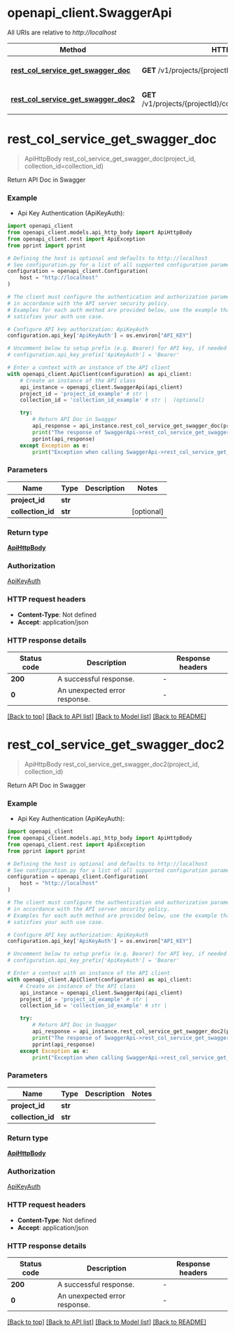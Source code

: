 # openapi_client.SwaggerApi

All URIs are relative to *http://localhost*

Method | HTTP request | Description
------------- | ------------- | -------------
[**rest_col_service_get_swagger_doc**](SwaggerApi.md#rest_col_service_get_swagger_doc) | **GET** /v1/projects/{projectId}/apidoc | Return API Doc in Swagger
[**rest_col_service_get_swagger_doc2**](SwaggerApi.md#rest_col_service_get_swagger_doc2) | **GET** /v1/projects/{projectId}/collections/{collectionId}/apidoc | Return API Doc in Swagger


# **rest_col_service_get_swagger_doc**
> ApiHttpBody rest_col_service_get_swagger_doc(project_id, collection_id=collection_id)

Return API Doc in Swagger

### Example

* Api Key Authentication (ApiKeyAuth):

```python
import openapi_client
from openapi_client.models.api_http_body import ApiHttpBody
from openapi_client.rest import ApiException
from pprint import pprint

# Defining the host is optional and defaults to http://localhost
# See configuration.py for a list of all supported configuration parameters.
configuration = openapi_client.Configuration(
    host = "http://localhost"
)

# The client must configure the authentication and authorization parameters
# in accordance with the API server security policy.
# Examples for each auth method are provided below, use the example that
# satisfies your auth use case.

# Configure API key authorization: ApiKeyAuth
configuration.api_key['ApiKeyAuth'] = os.environ["API_KEY"]

# Uncomment below to setup prefix (e.g. Bearer) for API key, if needed
# configuration.api_key_prefix['ApiKeyAuth'] = 'Bearer'

# Enter a context with an instance of the API client
with openapi_client.ApiClient(configuration) as api_client:
    # Create an instance of the API class
    api_instance = openapi_client.SwaggerApi(api_client)
    project_id = 'project_id_example' # str | 
    collection_id = 'collection_id_example' # str |  (optional)

    try:
        # Return API Doc in Swagger
        api_response = api_instance.rest_col_service_get_swagger_doc(project_id, collection_id=collection_id)
        print("The response of SwaggerApi->rest_col_service_get_swagger_doc:\n")
        pprint(api_response)
    except Exception as e:
        print("Exception when calling SwaggerApi->rest_col_service_get_swagger_doc: %s\n" % e)
```



### Parameters


Name | Type | Description  | Notes
------------- | ------------- | ------------- | -------------
 **project_id** | **str**|  | 
 **collection_id** | **str**|  | [optional] 

### Return type

[**ApiHttpBody**](ApiHttpBody.md)

### Authorization

[ApiKeyAuth](../README.md#ApiKeyAuth)

### HTTP request headers

 - **Content-Type**: Not defined
 - **Accept**: application/json

### HTTP response details

| Status code | Description | Response headers |
|-------------|-------------|------------------|
**200** | A successful response. |  -  |
**0** | An unexpected error response. |  -  |

[[Back to top]](#) [[Back to API list]](../README.md#documentation-for-api-endpoints) [[Back to Model list]](../README.md#documentation-for-models) [[Back to README]](../README.md)

# **rest_col_service_get_swagger_doc2**
> ApiHttpBody rest_col_service_get_swagger_doc2(project_id, collection_id)

Return API Doc in Swagger

### Example

* Api Key Authentication (ApiKeyAuth):

```python
import openapi_client
from openapi_client.models.api_http_body import ApiHttpBody
from openapi_client.rest import ApiException
from pprint import pprint

# Defining the host is optional and defaults to http://localhost
# See configuration.py for a list of all supported configuration parameters.
configuration = openapi_client.Configuration(
    host = "http://localhost"
)

# The client must configure the authentication and authorization parameters
# in accordance with the API server security policy.
# Examples for each auth method are provided below, use the example that
# satisfies your auth use case.

# Configure API key authorization: ApiKeyAuth
configuration.api_key['ApiKeyAuth'] = os.environ["API_KEY"]

# Uncomment below to setup prefix (e.g. Bearer) for API key, if needed
# configuration.api_key_prefix['ApiKeyAuth'] = 'Bearer'

# Enter a context with an instance of the API client
with openapi_client.ApiClient(configuration) as api_client:
    # Create an instance of the API class
    api_instance = openapi_client.SwaggerApi(api_client)
    project_id = 'project_id_example' # str | 
    collection_id = 'collection_id_example' # str | 

    try:
        # Return API Doc in Swagger
        api_response = api_instance.rest_col_service_get_swagger_doc2(project_id, collection_id)
        print("The response of SwaggerApi->rest_col_service_get_swagger_doc2:\n")
        pprint(api_response)
    except Exception as e:
        print("Exception when calling SwaggerApi->rest_col_service_get_swagger_doc2: %s\n" % e)
```



### Parameters


Name | Type | Description  | Notes
------------- | ------------- | ------------- | -------------
 **project_id** | **str**|  | 
 **collection_id** | **str**|  | 

### Return type

[**ApiHttpBody**](ApiHttpBody.md)

### Authorization

[ApiKeyAuth](../README.md#ApiKeyAuth)

### HTTP request headers

 - **Content-Type**: Not defined
 - **Accept**: application/json

### HTTP response details

| Status code | Description | Response headers |
|-------------|-------------|------------------|
**200** | A successful response. |  -  |
**0** | An unexpected error response. |  -  |

[[Back to top]](#) [[Back to API list]](../README.md#documentation-for-api-endpoints) [[Back to Model list]](../README.md#documentation-for-models) [[Back to README]](../README.md)

